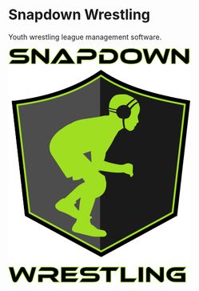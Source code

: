 # Snapdown Wrestling
Youth wrestling league management software.


![Snapdown!](files/shield-logo.png)